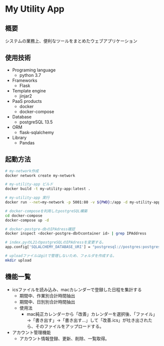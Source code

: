 # My Utility App

## 概要
システムの業務上、便利なツールをまとめたウェブアプリケーション

## 使用技術
 - Programing language
   - python 3.7
 - Frameworks
   - Flask
 - Template engine
   - jinjar2
 - PaaS products
   - docker
   - docker-compose
 - Database
   - postgreSQL 13.5
 - ORM
   - flask-sqlalchemy
 - Library
   - Pandas  

## 起動方法
```bash
# my-network作成
docker network create my-network

# my-utility-app ビルド
docker build -t my-utility-app:latest .

# my-utility-app 実行
docker run --net=my-network -p 5001:80 -v ${PWD}:/app -d my-utility-app

# docker-composeを利用したpostgreSQL構築
cd docker-compose
docker-compose up -d

# docker-postgre-dbのIPAdress確認
docker inspect <docker-postgre-dbのcontainer id> | grep IPAddress

# index.pyのL21のpostgreSQLのIPAdressを変更する。
app.config['SQLALCHEMY_DATABASE_URI'] = "postgresql://postgres:postgres@172.18.0.3:5432/postgres"

# uploadファイルはgitで管理しないため、フォルダを作成する。
mkdir upload
```


## 機能一覧
 - icsファイルを読み込み、macカレンダーで登録した日程を集計する
    - 期間中、作業別合計時間抽出
    - 期間中、日別別合計時間抽出
    - 使用法
       - mac純正カレンダーから「改善」カレンダーを選択後、「ファイル」→「書き出す」→「書き出す…」して「改善.ics」が吐き出されたら、そのファイルをアップロードする。
- アカウント管理機能
   - アカウント情報登録、更新、削除、一覧取得。

